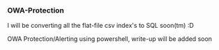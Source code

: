 ### OWA-Protection

I will be converting all the flat-file csv index's to SQL soon(tm) :D

OWA Protection/Alerting using powershell, write-up will be added soon


